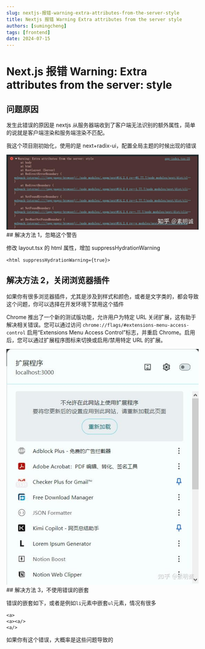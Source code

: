 ```yaml
---
slug: nextjs-报错-warning-extra-attributes-from-the-server-style
title: Nextjs 报错 Warning Extra attributes from the server style
authors: [sumingcheng]
tags: [frontend]
date: 2024-07-15
---
```


# Next.js 报错 Warning: Extra attributes from the server: style

## 问题原因

发生此错误的原因是 nextjs 从服务器端收到了客户端无法识别的额外属性，简单的说就是客户端渲染和服务端渲染不匹配。

我这个项目刚初始化，使用的是 next+radix-ui，配置全局主题的时候出现的错误

![cf131e6a0d82e7d521bb6bf7454f15e7](../image/cf131e6a0d82e7d521bb6bf7454f15e7.jpg)## 解决方法 1，忽略这个警告

修改 layout.tsx 的 html 属性，增加 suppressHydrationWarning

```
<html suppressHydrationWarning={true}>
```

## 解决方法 2，关闭浏览器插件

如果你有很多浏览器插件，尤其是涉及到样式和颜色，或者是文字类的，都会导致这个问题，你可以选择在开发环境下禁用这个插件

Chrome 推出了一个新的测试版功能，允许用户为特定 URL 关闭扩展，这有助于解决相关错误。您可以通过访问 `chrome://flags/#extensions-menu-access-control` 启用“Extensions Menu Access Control”标志，并重启 Chrome。启用后，您可以通过扩展程序图标来切换或启用/禁用特定 URL 的扩展。

![18e725a41967c18898147d0c3ed1f519](../image/18e725a41967c18898147d0c3ed1f519.jpg)## 解决方法 3，不使用错误的嵌套

错误的嵌套如下，或者是例如`li`元素中嵌套`ul`元素，情况有很多

```
<a>
<a><a/>
<a/>
```

如果你有这个错误，大概率是这些问题导致的
